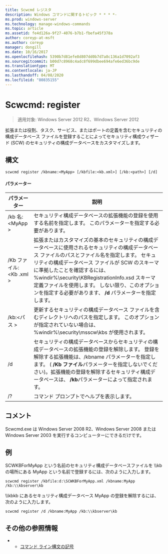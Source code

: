 ```yaml
---
title: Scwcmd レジスタ
description: Windows コマンドに関するトピック * * * *-
ms.prod: windows-server
ms.technology: manage-windows-commands
ms.topic: article
ms.assetid: fe4d126a-9f27-4076-b7b1-fbefa45f378a
author: coreyp-at-msft
ms.author: coreyp
manager: dongill
ms.date: 10/16/2017
ms.openlocfilehash: 5390b7d81efe8d807dd0b7d7a8c136a1d7092af3
ms.sourcegitcommit: b00d7c8968c4adc8f699dbee694afe6ed36bc9de
ms.translationtype: MT
ms.contentlocale: ja-JP
ms.lasthandoff: 04/08/2020
ms.locfileid: "80835155"
---
```

# <a name="scwcmd-register"></a>Scwcmd: register

> 適用対象: Windows Server 2012 R2、Windows Server 2012

拡張または役割、タスク、サービス、またはポートの定義を含むセキュリティの構成データベース ファイルを登録することによってセキュリティ構成ウィザード (SCW) のセキュリティの構成データベースをカスタマイズします。

## <a name="syntax"></a>構文

```
scwcmd register /kbname:<MyApp> [/kbfile:<kb.xml>] [/kb:<path>] [/d]
```

#### <a name="parameters"></a>パラメーター

|パラメーター|説明|
|---------|-----------|
|/kb 名:\<MyApp >|セキュリティ構成データベースの拡張機能の登録を使用する名前を指定します。 このパラメーターを指定する必要があります。|
|/Kb ファイル:\<Kb .xml >|拡張またはカスタマイズの基本のセキュリティの構成データベースに使用されるセキュリティの構成データベース ファイルのパスとファイル名を指定します。 セキュリティの構成データベース ファイルが SCW のスキーマに準拠したことを確認するには、%windir%\security\KBRegistrationInfo.xsd スキーマ定義ファイルを使用します。 しない限り、このオプションを指定する必要があります、 **/d** パラメーターを指定します。|
|/kb:\<パス >|更新するセキュリティの構成データベース ファイルを含むディレクトリへのパスを指定します。 このオプションが指定されていない場合は、%windir%\security\msscw\kbs が使用されます。|
|/d|セキュリティの構成データベースからセキュリティの構成データベースの拡張機能の登録を解除します。 登録を解除する拡張機能は、/kbname パラメーターを指定します。 ( **/Kb ファイル**パラメーターを指定しないでください)。拡張機能の登録を解除するセキュリティ構成データベースは、 **/kb**パラメーターによって指定されます。|
|/?|コマンド プロンプトでヘルプを表示します。|

## <a name="remarks"></a>コメント

Scwcmd.exe は Windows Server 2008 R2、Windows Server 2008 または Windows Server 2003 を実行するコンピューターにできるだけです。

## <a name="examples"></a><a name=BKMK_Examples></a>例

SCWKBForMyApp という名前のセキュリティ構成データベースファイルを \\\\kb の場所にある MyApp という名前で登録するには、次のように入力します。
```
scwcmd register /kbfile:d:\SCWKBForMyApp.xml /kbname:MyApp /kb:\\kbserver\kb
```
\\\\kbkb にあるセキュリティ構成データベース MyApp の登録を解除するには、次のように入力します。
```
scwcmd register /d /kbname:MyApp /kb:\\kbserver\kb
```

## <a name="additional-references"></a>その他の参照情報

-   - [コマンド ライン構文の記号](command-line-syntax-key.md)